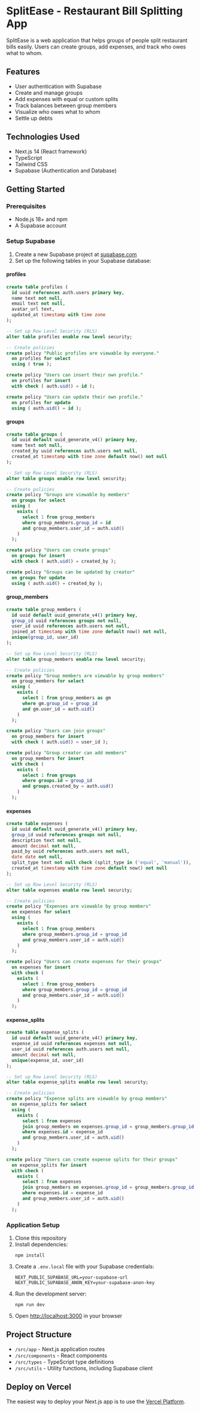 # SplitEase - Restaurant Bill Splitting App

SplitEase is a web application that helps groups of people split restaurant bills easily. Users can create groups, add expenses, and track who owes what to whom.

## Features

- User authentication with Supabase
- Create and manage groups
- Add expenses with equal or custom splits
- Track balances between group members
- Visualize who owes what to whom
- Settle up debts

## Technologies Used

- Next.js 14 (React framework)
- TypeScript
- Tailwind CSS
- Supabase (Authentication and Database)

## Getting Started

### Prerequisites

- Node.js 18+ and npm
- A Supabase account

### Setup Supabase

1. Create a new Supabase project at [supabase.com](https://supabase.com)
2. Set up the following tables in your Supabase database:

#### profiles

```sql
create table profiles (
  id uuid references auth.users primary key,
  name text not null,
  email text not null,
  avatar_url text,
  updated_at timestamp with time zone
);

-- Set up Row Level Security (RLS)
alter table profiles enable row level security;

-- Create policies
create policy "Public profiles are viewable by everyone."
  on profiles for select
  using ( true );

create policy "Users can insert their own profile."
  on profiles for insert
  with check ( auth.uid() = id );

create policy "Users can update their own profile."
  on profiles for update
  using ( auth.uid() = id );
```

#### groups

```sql
create table groups (
  id uuid default uuid_generate_v4() primary key,
  name text not null,
  created_by uuid references auth.users not null,
  created_at timestamp with time zone default now() not null
);

-- Set up Row Level Security (RLS)
alter table groups enable row level security;

-- Create policies
create policy "Groups are viewable by members"
  on groups for select
  using (
    exists (
      select 1 from group_members
      where group_members.group_id = id
      and group_members.user_id = auth.uid()
    )
  );

create policy "Users can create groups"
  on groups for insert
  with check ( auth.uid() = created_by );

create policy "Groups can be updated by creator"
  on groups for update
  using ( auth.uid() = created_by );
```

#### group_members

```sql
create table group_members (
  id uuid default uuid_generate_v4() primary key,
  group_id uuid references groups not null,
  user_id uuid references auth.users not null,
  joined_at timestamp with time zone default now() not null,
  unique(group_id, user_id)
);

-- Set up Row Level Security (RLS)
alter table group_members enable row level security;

-- Create policies
create policy "Group members are viewable by group members"
  on group_members for select
  using (
    exists (
      select 1 from group_members as gm
      where gm.group_id = group_id
      and gm.user_id = auth.uid()
    )
  );

create policy "Users can join groups"
  on group_members for insert
  with check ( auth.uid() = user_id );

create policy "Group creator can add members"
  on group_members for insert
  with check (
    exists (
      select 1 from groups
      where groups.id = group_id
      and groups.created_by = auth.uid()
    )
  );
```

#### expenses

```sql
create table expenses (
  id uuid default uuid_generate_v4() primary key,
  group_id uuid references groups not null,
  description text not null,
  amount decimal not null,
  paid_by uuid references auth.users not null,
  date date not null,
  split_type text not null check (split_type in ('equal', 'manual')),
  created_at timestamp with time zone default now() not null
);

-- Set up Row Level Security (RLS)
alter table expenses enable row level security;

-- Create policies
create policy "Expenses are viewable by group members"
  on expenses for select
  using (
    exists (
      select 1 from group_members
      where group_members.group_id = group_id
      and group_members.user_id = auth.uid()
    )
  );

create policy "Users can create expenses for their groups"
  on expenses for insert
  with check (
    exists (
      select 1 from group_members
      where group_members.group_id = group_id
      and group_members.user_id = auth.uid()
    )
  );
```

#### expense_splits

```sql
create table expense_splits (
  id uuid default uuid_generate_v4() primary key,
  expense_id uuid references expenses not null,
  user_id uuid references auth.users not null,
  amount decimal not null,
  unique(expense_id, user_id)
);

-- Set up Row Level Security (RLS)
alter table expense_splits enable row level security;

-- Create policies
create policy "Expense splits are viewable by group members"
  on expense_splits for select
  using (
    exists (
      select 1 from expenses
      join group_members on expenses.group_id = group_members.group_id
      where expenses.id = expense_id
      and group_members.user_id = auth.uid()
    )
  );

create policy "Users can create expense splits for their groups"
  on expense_splits for insert
  with check (
    exists (
      select 1 from expenses
      join group_members on expenses.group_id = group_members.group_id
      where expenses.id = expense_id
      and group_members.user_id = auth.uid()
    )
  );
```

### Application Setup

1. Clone this repository
2. Install dependencies:
   ```
   npm install
   ```
3. Create a `.env.local` file with your Supabase credentials:
   ```
   NEXT_PUBLIC_SUPABASE_URL=your-supabase-url
   NEXT_PUBLIC_SUPABASE_ANON_KEY=your-supabase-anon-key
   ```
4. Run the development server:
   ```
   npm run dev
   ```
5. Open [http://localhost:3000](http://localhost:3000) in your browser

## Project Structure

- `/src/app` - Next.js application routes
- `/src/components` - React components
- `/src/types` - TypeScript type definitions
- `/src/utils` - Utility functions, including Supabase client

## Deploy on Vercel

The easiest way to deploy your Next.js app is to use the [Vercel Platform](https://vercel.com).
